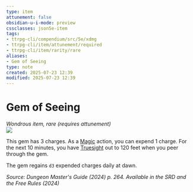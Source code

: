 ```yaml
---
type: item
attunement: false
obsidian-u-i-mode: preview
cssclasses: json5e-item
tags:
- ttrpg-cli/compendium/src/5e/xdmg
- ttrpg-cli/item/attunement/required
- ttrpg-cli/item/rarity/rare
aliases:
- Gem of Seeing
type: note
created: 2025-07-23 12:39
modified: 2025-07-23 12:39
---
```

# Gem of Seeing
*Wondrous item, rare (requires attunement)*  
![](/03_Mechanics/CLI/items/img/gem-of-seeing.webp#right)


This gem has 3 charges. As a [Magic](/03_Mechanics/CLI/actions.md#Magic) action, you can expend 1 charge. For the next 10 minutes, you have [Truesight](/03_Mechanics/CLI/senses.md#Truesight) out to 120 feet when you peer through the gem.

The gem regains `d3` expended charges daily at dawn.

*Source: Dungeon Master's Guide (2024) p. 264. Available in the <span title='Systems Reference Document (5.2)'>SRD</span> and the Free Rules (2024)*